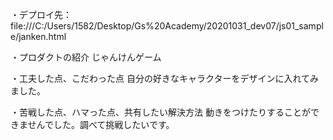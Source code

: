 ・デプロイ先：file:///C:/Users/1582/Desktop/Gs%20Academy/20201031_dev07/js01_sample/janken.html

・プロダクトの紹介
じゃんけんゲーム

・工夫した点、こだわった点
自分の好きなキャラクターをデザインに入れてみました。

・苦戦した点、ハマった点、共有したい解決方法
動きをつけたりすることができませんでした。調べて挑戦したいです。
